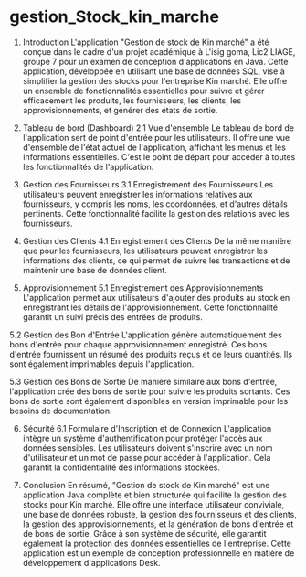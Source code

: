 # gestion_Stock_kin_marche
 1. Introduction
L'application "Gestion de stock de Kin marché" a été conçue dans le cadre d'un projet académique à L'isig goma, Lic2 LIAGE, groupe 7 pour un examen de conception d'applications   en Java. Cette application, développée en utilisant une base de données SQL, vise à simplifier la gestion des stocks pour l'entreprise Kin marché. Elle offre un ensemble de fonctionnalités essentielles pour suivre et gérer efficacement les produits, les fournisseurs, les clients, les approvisionnements, et générer des états de sortie.

2. Tableau de bord (Dashboard)
2.1 Vue d'ensemble
Le tableau de bord de l'application sert de point d'entrée pour les utilisateurs. Il offre une vue d'ensemble de l'état actuel de l'application, affichant les menus et les informations essentielles. C'est le point de départ pour accéder à toutes les fonctionnalités de l'application.

3. Gestion des Fournisseurs
3.1 Enregistrement des Fournisseurs
Les utilisateurs peuvent enregistrer les informations relatives aux fournisseurs, y compris les noms, les coordonnées, et d'autres détails pertinents. Cette fonctionnalité facilite la gestion des relations avec les fournisseurs.

4. Gestion des Clients
4.1 Enregistrement des Clients
De la même manière que pour les fournisseurs, les utilisateurs peuvent enregistrer les informations des clients, ce qui permet de suivre les transactions et de maintenir une base de données client.

5. Approvisionnement
5.1 Enregistrement des Approvisionnements
L'application permet aux utilisateurs d'ajouter des produits au stock en enregistrant les détails de l'approvisionnement. Cette fonctionnalité garantit un suivi précis des entrées de produits.

5.2 Gestion des Bon d'Entrée
L'application génère automatiquement des bons d'entrée pour chaque approvisionnement enregistré. Ces bons d'entrée fournissent un résumé des produits reçus et de leurs quantités. Ils sont également imprimables depuis l'application.

5.3 Gestion des Bons de Sortie
De manière similaire aux bons d'entrée, l'application crée des bons de sortie pour suivre les produits sortants. Ces bons de sortie sont également disponibles en version imprimable pour les besoins de documentation.

6. Sécurité
6.1 Formulaire d'Inscription et de Connexion
L'application intègre un système d'authentification pour protéger l'accès aux données sensibles. Les utilisateurs doivent s'inscrire avec un nom d'utilisateur et un mot de passe pour accéder à l'application. Cela garantit la confidentialité des informations stockées.

7. Conclusion
En résumé, "Gestion de stock de Kin marché" est une application Java complète et bien structurée qui facilite la gestion des stocks pour Kin marché. Elle offre une interface utilisateur conviviale, une base de données robuste, la gestion des fournisseurs et des clients, la gestion des approvisionnements, et la génération de bons d'entrée et de bons de sortie. Grâce à son système de sécurité, elle garantit également la protection des données essentielles de l'entreprise. Cette application est un exemple de conception professionnelle en matière de développement d'applications Desk.

